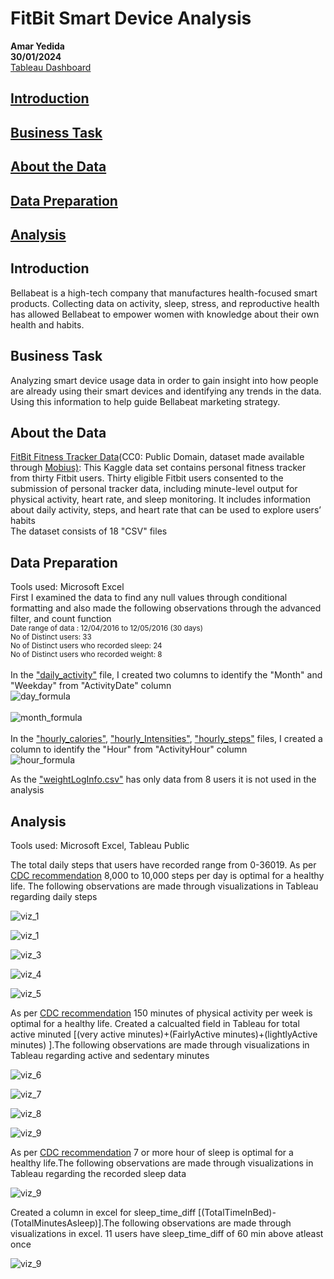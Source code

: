 # **FitBit Smart Device Analysis**
**Amar Yedida**<br>
**30/01/2024**<br>
[Tableau Dashboard](https://public.tableau.com/views/Bellabeat_capstone_case_study/Dashboard1?:language=en-US&:display_count=n&:origin=viz_share_link)
## [**Introduction**](#introduction)  
## [**Business Task**](#business-task)  
## [**About the Data**](#about-the-data)  
## [**Data Preparation**](#data-preparation)  
## [**Analysis**](#analysis)  


## Introduction<br>
Bellabeat is a high-tech company that manufactures health-focused smart products. Collecting data on activity, sleep, stress, and reproductive health has allowed Bellabeat to empower women with knowledge about their own health and habits.
## Business Task<br>
Analyzing smart device usage data in order to gain insight into how people are already using their smart devices and identifying any trends in the data. Using this information to help guide Bellabeat marketing strategy.<br>
## About the Data
<a href="https://www.kaggle.com/datasets/arashnic/fitbit">FitBit Fitness Tracker Data</a>(CC0: Public Domain, dataset made available through <a href="https://www.kaggle.com/arashnic">Mobius)</a>: This Kaggle data set contains personal fitness tracker from thirty Fitbit users. Thirty eligible Fitbit users consented to the submission of personal tracker data, including minute-level output for physical activity, heart rate, and sleep monitoring. It includes information about daily activity, steps, and heart rate that can be used to explore users’ habits <br>
The dataset consists of 18 "CSV" files
## Data Preparation
Tools used: Microsoft Excel <br> 
  First I examined the data to find any null values through conditional formatting and also made the following observations through the advanced filter, and count function <br>
<sub> Date range of data : 12/04/2016 to 12/05/2016 (30 days)  <br>
No of Distinct users: 33<br>
No of Distinct users who recorded sleep: 24 <br>
No of Distinct users who recorded weight: 8</sub><br>
<br>
In the ["daily_activity"](cleaned%20data/daily_activity.csv) file, I created two columns to identify the "Month" and "Weekday" from "ActivityDate" column <br>
![day_formula](Images/Formula_date.png)<br>
<br>![month_formula](Images/Formula_month.png)<br>
<br>
In the ["hourly_calories"](cleaned%20data/hourly_calories.csv), ["hourly_Intensities"](cleaned%20data/hourly_Intensities.csv), ["hourly_steps"](cleaned%20data/hourly_steps.csv) files, I created a column to identify the "Hour" from "ActivityHour" column<br>
![hour_formula](Images/Formula_hour.png) <br>

As the ["weightLogInfo.csv"](cleaned%20data/weightLogInfo.csv) has only data from 8 users it is not used in the analysis  
## Analysis
Tools used: Microsoft Excel, Tableau Public  

The total daily steps that users have recorded range from 0-36019. As per [CDC recommendation](https://www.cdc.gov/physicalactivity/basics/pa-health/index.htm) 8,000 to 10,000 steps per day is optimal for a healthy life. The following observations are made through visualizations in Tableau regarding daily steps   

  
![viz_1](Images/each_user_8k_more.png)  

![viz_1](Images/zero_days_users.png)  

![viz_3](Images/dayvs8k.png)  
  
![viz_4](Images/tues_thurs_zero.png)    
   
![viz_5](Images/Sunday_least_steps.png)   

     
As per [CDC recommendation](https://www.cdc.gov/physicalactivity/basics/adults/index.htm) 150 minutes of physical activity per week is optimal for a healthy life. Created a calcualted field in Tableau for total active minuted [(very active minutes)+(FairlyActive minutes)+(lightlyActive minutes) ].The following observations are made through visualizations in Tableau regarding active and sedentary minutes    
    
![viz_6](Images/Weekly_150.png)    
  
![viz_7](Images/proprtion.png)  
 
![viz_8](Images/calvsminutes.png)  

![viz_9](Images/Active%20Vs%20day.png)    
    
As per [CDC recommendation](https://www.cdc.gov/sleep/about_sleep/how_much_sleep.html) 7 or more hour of sleep is optimal for a healthy life.The following observations are made through visualizations in Tableau regarding the recorded sleep data      
  
![viz_9](Images/optimal_sleep.png)  
  
Created a column in excel for sleep_time_diff [(TotalTimeInBed)-(TotalMinutesAsleep)].The following observations are made through visualizations in excel. 11 users have sleep_time_diff of 60 min above atleast once       
  
![viz_9](Images/diff_time.png)  


